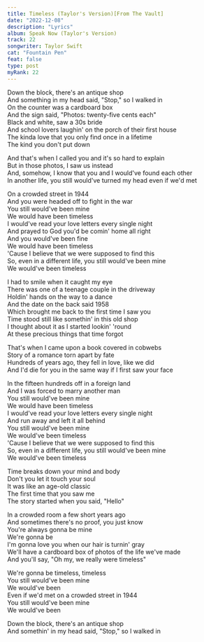 ```yaml
---
title: Timeless (Taylor's Version)[From The Vault]
date: "2022-12-08"
description: "Lyrics"
album: Speak Now (Taylor's Version)
track: 22
songwriter: Taylor Swift
cat: "Fountain Pen"
feat: false
type: post
myRank: 22
---
```


<p className="verse-one">
Down the block, there's an antique shop <br />
And something in my head said, "Stop," so I walked in <br />
On the counter was a cardboard box <br />
And the sign said, "Photos: twenty-five cents each" <br />
Black and white, saw a 30s bride <br />
And school lovers laughin' on the porch of their first house <br />
The kinda love that you only find once in a lifetime <br />
The kind you don't put down
</p>
<p className="pre-chorus">
And that's when I called you and it's so hard to explain <br />
But in those photos, I saw us instead <br />
And, somehow, I know that you and I would've found each other <br />
In another life, you still would've turned my head even if wе'd met <br />
</p>
<p className="chorus">
On a crowded street in 1944 <br />
And you werе headed off to fight in the war <br />
You still would've been mine <br />
We would have been timeless <br />
I would've read your love letters every single night <br />
And prayed to God you'd be comin' home all right <br />
And you would've been fine <br />
We would have been timeless <br />
'Cause I believe that we were supposed to find this <br />
So, even in a different life, you still would've been mine <br />
We would've been timeless <br />
</p>
<p className="verse-two">
I had to smile when it caught my eye <br />
There was one of a teenage couple in the driveway <br />
Holdin' hands on the way to a dance <br />
And the date on the back said 1958 <br />
Which brought me back to the first time I saw you <br />
Time stood still like somethin' in this old shop <br />
I thought about it as I started lookin' 'round <br />
At these precious things that time forgot
</p>
<p className="pre-chorus">
That's when I came upon a book covered in cobwebs <br />
Story of a romance torn apart by fate <br />
Hundreds of years ago, they fell in love, like we did <br />
And I'd die for you in the same way if I first saw your face
</p>
<p className="chorus">
In the fifteen hundreds off in a foreign land <br />
And I was forced to marry another man <br />
You still would've been mine <br />
We would have been timeless <br />
I would've read your love letters every single night <br />
And run away and left it all behind <br />
You still would've been mine <br />
We would've been timeless <br />
'Cause I believe that we were supposed to find this <br />
So, even in a different life, you still would've been mine <br />
We would've been timeless
</p>
<p className="bridge">
Time breaks down your mind and body <br />
Don't you let it touch your soul <br />
It was like an age-old classic <br />
The first time that you saw me <br />
The story started when you said, "Hello"
</p>

<p className="chorus">
In a crowded room a few short years ago <br />
And sometimes there's no proof, you just know <br />
You're always gonna be mine <br />
We're gonna be <br />
I'm gonna love you when our hair is turnin' gray <br />
We'll have a cardboard box of photos of the life we've made <br />
And you'll say, "Oh my, we really were timeless"
</p>

<p className="post-chorus">
We're gonna be timeless, timeless <br />
You still would've been mine <br />
We would've been <br />
Even if we'd met on a crowded street in 1944 <br />
You still would've been mine <br />
We would've been
</p>
<p className="outro">
Down the block, there's an antique shop <br />
And somethin' in my head said, "Stop," so I walked in
</p>
